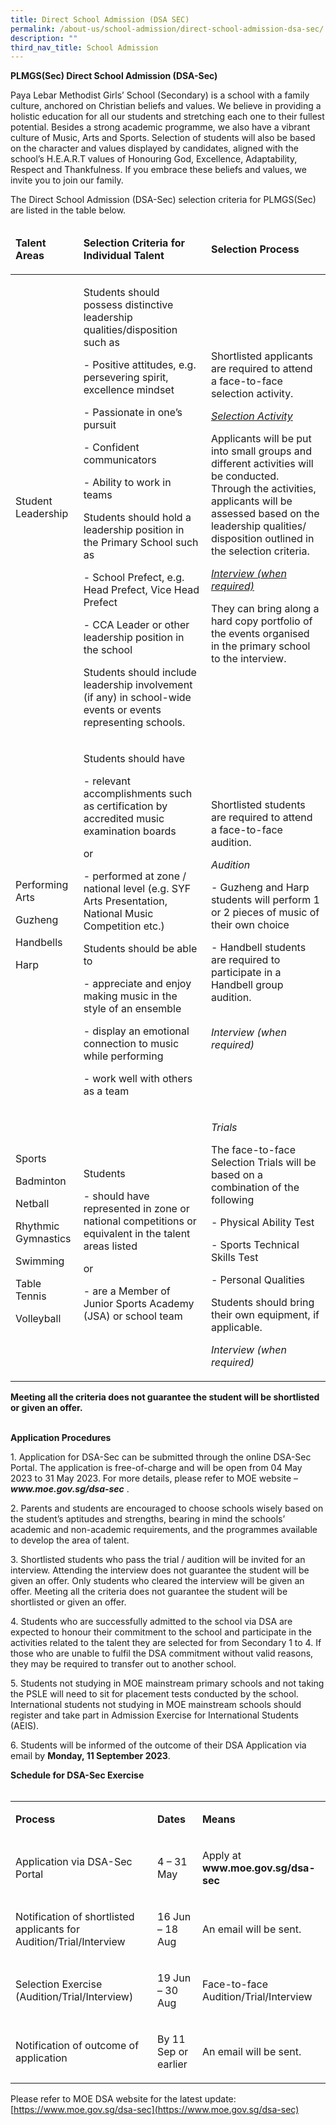 ```yaml
---
title: Direct School Admission (DSA SEC)
permalink: /about-us/school-admission/direct-school-admission-dsa-sec/
description: ""
third_nav_title: School Admission
---
```

<p>
    <strong>PLMGS(Sec) Direct School Admission (DSA-Sec)</strong>
</p>
<p>
    Paya Lebar Methodist Girls’ School (Secondary) is a school with a family
    culture, anchored on Christian beliefs and values. We believe in providing
    a holistic education for all our students and stretching each one to their
    fullest potential. Besides a strong academic programme, we also have a vibrant culture of Music, Arts and Sports. Selection of students will also
    be based on the character and values displayed by candidates, aligned with
    the school’s H.E.A.R.T values of Honouring God, Excellence, Adaptability,
    Respect and Thankfulness. If you embrace these beliefs and values, we
    invite you to join our family.
</p>
<p>
    The Direct School Admission (DSA-Sec) selection criteria for PLMGS(Sec) are
    listed in the table below.
</p>
<table>
    <thead>
        <tr>
            <td>
                <p>
                    <strong>Talent Areas</strong>
                </p>
            </td>
            <td>
                <p>
                    <strong>Selection Criteria for Individual Talent</strong>
                </p>
            </td>
            <td>
                <p>
                    <strong>Selection Process</strong>
                </p>
            </td>
        </tr>
    </thead>
    <tbody>
        <tr>
            <td>
                <p>
                    Student Leadership
                </p>
            </td>
            <td>
                <p>
                    Students should possess distinctive leadership
                    qualities/disposition such as
                </p>
                <p>
                    - Positive attitudes, e.g. persevering spirit, excellence
                    mindset
                </p>
                <p>
                    - Passionate in one’s pursuit
                </p>
                <p>
                    - Confident communicators
                </p>
                <p>
                    - Ability to work in teams
                </p>
                <p>
                    Students should hold a leadership position in the Primary
                    School such as
                </p>
                <p>
                    - School Prefect, e.g. Head Prefect, Vice Head Prefect
                </p>
                <p>
                    - CCA Leader or other leadership position in the school
                </p>
                <p>
                    Students should include leadership involvement (if any) in
                    school-wide events or events representing schools.
                </p>
            </td>
            <td>
                <p>
                    Shortlisted applicants are required to attend a
                    face-to-face selection activity.
                </p>
                <p>
                    <em><u> </u></em>
                </p>
                <p>
                    <em><u>Selection Activity</u></em>
                </p>
                <p>
                    Applicants will be put into small groups and different
                    activities will be conducted. Through the activities,
                    applicants will be assessed based on the leadership
                    qualities/ disposition outlined in the selection criteria.
                </p>
                <p>
                    <u> </u>
                </p>
                <p>
                    <em><u>Interview (when required)</u></em>
                </p>
                <p>
                    They can bring along a hard copy portfolio of the events
                    organised in the primary school to the interview.
                </p>
            </td>
        </tr>
        <tr>
            <td>
                <p>
                    Performing Arts
                </p>
                <p>
                    Guzheng
                </p>
                <p>
                    Handbells
                </p>
                <p>
                    Harp
                </p>
            </td>
            <td>
                <p>
                    Students should have
                </p>
                <p>
                    - relevant accomplishments such as certification by
                    accredited music examination boards
                </p>
                <p>
                    or
                </p>
                <p>
                    - performed at zone / national level (e.g. SYF Arts
                    Presentation, National Music Competition etc.)
                </p>
                <p>
                    Students should be able to
                </p>
                <p>
                    - appreciate and enjoy making music in the style of an
                    ensemble
                </p>
                <p>
                    - display an emotional connection to music while performing
                </p>
                <p>
                    - work well with others as a team
                </p>
            </td>
            <td>
                <p>
                    Shortlisted students are required to attend a face-to-face
                    audition.
                </p>
                <p>
                    <em>Audition</em>
                </p>
                <p>
                    -<strong> </strong>Guzheng and Harp students will perform 1
                    or 2 pieces of music of their own choice
                </p>
                <p>
                    - Handbell students are required to participate in a
                    Handbell group audition.
                </p>
                <p>
                    <br>
                    <em>Interview (when required)</em>
                </p>
                <p>
                    <s>
                    </s>
                </p>
            </td>
        </tr>
        <tr>
            <td>
                <p>
                    Sports
                </p>
                <p>
                    Badminton
                </p>
                <p>
                    Netball
                </p>
                <p>
                    Rhythmic Gymnastics
                </p>
                <p>
                    Swimming
                </p>
                <p>
                    Table Tennis
                </p>
                <p>
                    Volleyball
                    <br>
                    <br>
                </p>
            </td>
            <td>
                <p>
                    Students
                </p>
                <p>
                    - should have represented in zone or national competitions
                    or equivalent in the talent areas listed
                </p>
                <p>
                    or
                </p>
                <p>
                    - are a Member of Junior Sports Academy (JSA) or school
                    team
                </p>
            </td>
            <td>
                <p>
                    <em>Trials</em>
                </p>
                <p>
                    The face-to-face Selection Trials will be based on a
                    combination of the following
                </p>
                <p>
                    - Physical Ability Test
                </p>
                <p>
                    - Sports Technical Skills Test
                </p>
                <p>
                    - Personal Qualities
                </p>
                <p>
                    Students should bring their own equipment, if applicable.
                </p>
                <p>
                    <em> </em>
                </p>
                <p>
                    <em>Interview (when required)</em>
                </p>
                          
</td></tr></tbody></table>

<p>
    <strong>
      Meeting all the criteria does not guarantee the student will be shortlisted or given an offer.
    </strong></p>
<p>
    <strong>
        <br>
        Application Procedures
    </strong>
</p>
<p>
    1. Application for DSA-Sec can be submitted through the online DSA-Sec
    Portal. The application is free-of-charge and will be open from 04 May 2023
    to 31 May 2023. For more details, please refer to MOE website –
    <a>
        <strong><em>www.moe.gov.sg/dsa-sec</em></strong>
    </a>
    .
</p>
<p>
    2. Parents and students are encouraged to choose schools wisely based on
    the student’s aptitudes and strengths, bearing in mind the schools’
    academic and non-academic requirements, and the programmes available to
    develop the area of talent.
</p>
<p>
    3. Shortlisted students who pass the trial / audition will be invited for
    an interview. Attending the interview does not guarantee the student will
    be given an offer. Only students who cleared the interview will be given an
    offer. Meeting all the criteria does not guarantee the student will be
    shortlisted or given an offer.
</p>
<p>
    4. Students who are successfully admitted to the school via DSA are
    expected to honour their commitment to the school and participate in the
    activities related to the talent they are selected for from Secondary 1 to
    4. If those who are unable to fulfil the DSA commitment without valid
    reasons, they may be required to transfer out to another school.
</p>
<p>
    5. Students not studying in MOE mainstream primary schools and not taking
    the PSLE will need to sit for placement tests conducted by the school.
    International students not studying in MOE mainstream schools should
    register and take part in Admission Exercise for International Students
    (AEIS).
</p>
<p>
    6. Students will be informed of the outcome of their DSA Application via
    email by <strong>Monday, 11 September 2023</strong>.
</p>
<p>
    <strong>
        Schedule for DSA-Sec Exercise
        <br>
        <br>
    </strong>
</p>
<table>
    <tbody>
        <tr>
            <td>
                <p>
                    <strong>Process</strong>
                </p>
            </td>
            <td>
                <p>
                    <strong>Dates</strong>
                </p>
            </td>
            <td>
                <p>
                    <strong>Means</strong>
                </p>
            </td>
        </tr>
        <tr>
            <td>
                <p>
                    Application via DSA-Sec Portal
                </p>
            </td>
            <td>
                <p>
                    4 – 31 May
                </p>
            </td>
            <td>
                <p>
                    Apply at
                    <a>
                        <strong>www.moe.gov.sg/dsa-sec</strong>
                    </a>
                </p>
            </td>
        </tr>
        <tr>
            <td>
                <p>
                    Notification of shortlisted applicants for
                    Audition/Trial/Interview
                </p>
            </td>
            <td>
                <p>
                    16 Jun – 18 Aug
                </p>
            </td>
            <td>
                <p>
                    An email will be sent.
                </p>
            </td>
        </tr>
        <tr>
            <td>
                <p>
                    Selection Exercise (Audition/Trial/Interview)
                </p>
            </td>
            <td>
                <p>
                    19 Jun – 30 Aug
                </p>
            </td>
            <td>
                <p>
                    Face-to-face Audition/Trial/Interview
                </p>
            </td>
        </tr>
        <tr>
            <td>
                <p>
                    Notification of outcome of application
                </p>
            </td>
            <td>
                <p>
                    By 11 Sep or earlier
                </p>
            </td>
            <td>
                <p>
                    An email will be sent.
                </p>
            </td>
        </tr>
    </tbody>
</table>


Please refer to MOE DSA website for the latest update:  
[https://www.moe.gov.sg/dsa-sec](https://www.moe.gov.sg/dsa-sec)